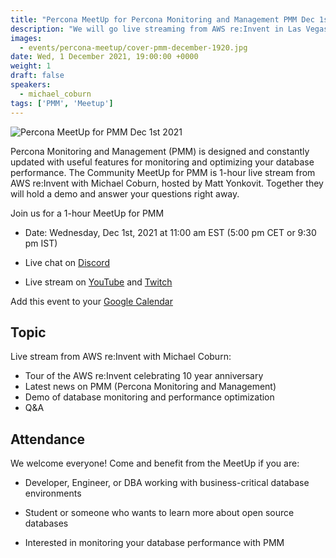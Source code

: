 ```yaml
---
title: "Percona MeetUp for Percona Monitoring and Management PMM Dec 1st, 2021"
description: "We will go live streaming from AWS re:Invent in Las Vegas to talk about the PMM features for open-source database monitoring: MySQL, PostgreSQL, MongoDB"
images:
  - events/percona-meetup/cover-pmm-december-1920.jpg
date: Wed, 1 December 2021, 19:00:00 +0000
weight: 1
draft: false
speakers:
  - michael_coburn
tags: ['PMM', 'Meetup']
---
```



![Percona MeetUp for PMM Dec 1st 2021](events/percona-meetup/cover-pmm-december-1920.jpg)

Percona Monitoring and Management (PMM) is designed and constantly updated with useful features for monitoring and optimizing your database performance. The Community MeetUp for PMM  is 1-hour live stream from AWS re:Invent with Michael Coburn, hosted by Matt Yonkovit. Together they will hold a demo and answer your questions right away.

Join us for a 1-hour MeetUp for PMM

* Date: Wednesday, Dec 1st, 2021 at 11:00 am EST (5:00 pm CET or 9:30 pm IST)

* Live chat on [Discord](http://per.co.na/discord)

* Live stream on [YouTube](https://www.youtube.com/watch?v=Ax5McTZifmw) and [Twitch](https://www.twitch.tv/perconalive)

Add this event to your [Google Calendar](https://calendar.google.com/event?action=TEMPLATE&tmeid=N2ZqcmFxYnBiZjNrN2JuYjMxaHNjdmgxN2wgY19wN2ZhdjRjc2lpNWo1dmRzb2hpMHE4dmk0OEBn&tmsrc=c_p7fav4csii5j5vdsohi0q8vi48%40group.calendar.google.com)


## Topic
Live stream from AWS re:Invent with Michael Coburn:

* Tour of the AWS re:Invent celebrating 10 year anniversary 
* Latest news on PMM (Percona Monitoring and Management)
* Demo of database monitoring and performance optimization
* Q&A


## Attendance
We welcome everyone! Come and benefit from the MeetUp if you are:

* Developer, Engineer, or DBA working with business-critical database environments

* Student or someone who wants to learn more about open source databases

* Interested in monitoring your database performance with PMM

